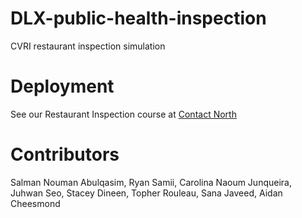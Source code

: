 # DLX-public-health-inspection
CVRI restaurant inspection simulation

# Deployment
See our Restaurant Inspection course at [Contact North](https://xrprojects.contactnorth.ca)

# Contributors
Salman Nouman Abulqasim,
Ryan Samii,
Carolina Naoum Junqueira,
Juhwan Seo,
Stacey Dineen,
Topher Rouleau,
Sana Javeed,
Aidan Cheesmond
